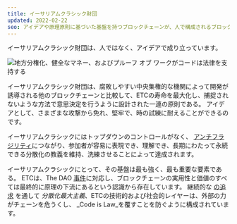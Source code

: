```yaml
---
title: イーサリアムクラシック財団
updated: 2022-02-22
seo: アイデアや原理原則に基づいた基盤を持つブロックチェーンが、人で構成されるブロックチェーンよりもはるかに強力である理由を解説します。
---
```


イーサリアムクラシック財団は、人ではなく、アイデアで成り立っています。

![地方分権化、健全なマネー、およびプルーフ オブ ワークがコードは法律を支持する](../../../src/images/foundation.png)

イーサリアムクラシック財団は、腐敗しやすい中央集権的な機関によって開発が誘導される他のブロックチェーンと比較して、ETCの寿命を最大化し、捕捉されないような方法で意思決定を行うように設計された一連の原則である。 アイデアとして、さまざまな攻撃から免れ、堅牢で、時の試練に耐えることができるのです。

イーサリアムクラシックにはトップダウンのコントロールがなく、 [アンチフラジリティ](https://en.wikipedia.org/wiki/Antifragility)につながり、参加者が容易に表現でき、理解でき、長期にわたって永続できる分散化の教義を維持、洗練させることによって達成されます。

イーサリアムクラシックにとって、その基盤は最も強く、最も重要な要素である。 ETCは、The DAO [事件](/why-classic/genesis)に対応し、ブロックチェーンの実用性と価値のすべては最終的に原理の下流にあるという認識から存在しています。 継続的な [の追求](/why-classic/decentralism) を通して _分散化最大主義_、ETCの技術的および社会的レイヤーは、外部の力がチェーンを危うくし、 _Code is Law_を覆すことを防ぐように構成されています。
